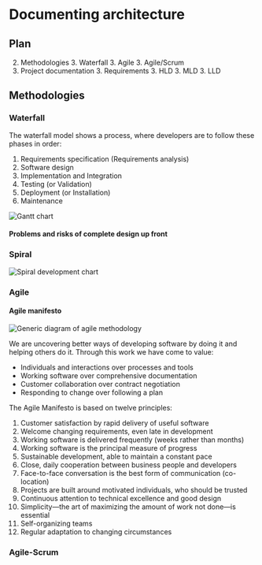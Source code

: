 # Documenting architecture

## Plan
2. Methodologies
     3. Waterfall
     3. Agile
     3. Agile/Scrum
2. Project documentation
     3. Requirements
     3. HLD
     3. MLD
     3. LLD

## Methodologies

### Waterfall

The waterfall model shows a process, where developers are to follow these phases in order:

1. Requirements specification (Requirements analysis)
1. Software design
1. Implementation and Integration
1. Testing (or Validation)
1. Deployment (or Installation)
1. Maintenance

![Gantt chart](http://upload.wikimedia.org/wikipedia/en/7/73/Pert_example_gantt_chart.gif)

#### Problems and risks of complete design up front

### Spiral

![Spiral development chart](http://upload.wikimedia.org/wikipedia/commons/e/ec/Spiral_model_%28Boehm%2C_1988%29.svg)

### Agile

#### Agile manifesto

![Generic diagram of agile methodology](http://upload.wikimedia.org/wikipedia/commons/f/ff/Generic_diagram_of_an_agile_methodology_for_software_development.png)

We are uncovering better ways of developing software by doing it and helping others do it. Through this work we have come to value:

* Individuals and interactions over processes and tools
* Working software over comprehensive documentation
* Customer collaboration over contract negotiation
* Responding to change over following a plan

The Agile Manifesto is based on twelve principles:

1. Customer satisfaction by rapid delivery of useful software
1. Welcome changing requirements, even late in development
1. Working software is delivered frequently (weeks rather than months)
1. Working software is the principal measure of progress
1. Sustainable development, able to maintain a constant pace
1. Close, daily cooperation between business people and developers
1. Face-to-face conversation is the best form of communication (co-location)
1. Projects are built around motivated individuals, who should be trusted
1. Continuous attention to technical excellence and good design
1. Simplicity—the art of maximizing the amount of work not done—is essential
1. Self-organizing teams
1. Regular adaptation to changing circumstances

### Agile-Scrum

